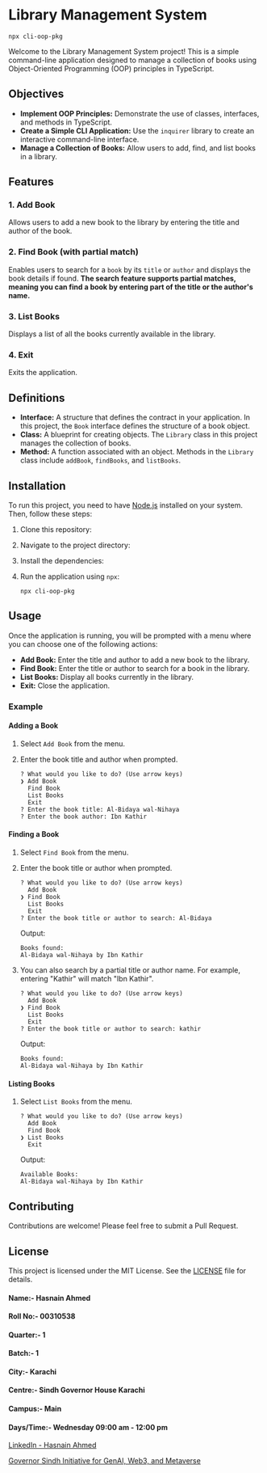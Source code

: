 # Library Management System
`npx cli-oop-pkg`

Welcome to the Library Management System project! This is a simple command-line application designed to manage a collection of books using Object-Oriented Programming (OOP) principles in TypeScript.

## Objectives

- **Implement OOP Principles:** Demonstrate the use of classes, interfaces, and methods in TypeScript.
- **Create a Simple CLI Application:** Use the `inquirer` library to create an interactive command-line interface.
- **Manage a Collection of Books:** Allow users to add, find, and list books in a library.

## Features

### 1. Add Book
Allows users to add a new book to the library by entering the title and author of the book.

### 2. Find Book (with partial match)
Enables users to search for a `book` by its `title` or `author` and displays the book details if found. **The search feature supports partial matches, meaning you can find a book by entering part of the title or the author's name.**

### 3. List Books
Displays a list of all the books currently available in the library.

### 4. Exit
Exits the application.

## Definitions

- **Interface:** A structure that defines the contract in your application. In this project, the `Book` interface defines the structure of a book object.
- **Class:** A blueprint for creating objects. The `Library` class in this project manages the collection of books.
- **Method:** A function associated with an object. Methods in the `Library` class include `addBook`, `findBooks`, and `listBooks`.

## Installation

To run this project, you need to have [Node.js](https://nodejs.org/) installed on your system. Then, follow these steps:

1. Clone this repository:
   
2. Navigate to the project directory:
  
3. Install the dependencies:
  
4. Run the application using `npx`:
    ```
    npx cli-oop-pkg
    ```


## Usage

Once the application is running, you will be prompted with a menu where you can choose one of the following actions:

- **Add Book:** Enter the title and author to add a new book to the library.
- **Find Book:** Enter the title or author to search for a book in the library.
- **List Books:** Display all books currently in the library.
- **Exit:** Close the application.

### Example

#### Adding a Book

1. Select `Add Book` from the menu.
2. Enter the book title and author when prompted.

    ```
    ? What would you like to do? (Use arrow keys)
    ❯ Add Book 
      Find Book 
      List Books 
      Exit 
    ? Enter the book title: Al-Bidaya wal-Nihaya
    ? Enter the book author: Ibn Kathir
    ```

#### Finding a Book

1. Select `Find Book` from the menu.
2. Enter the book title or author when prompted.

    ```
    ? What would you like to do? (Use arrow keys)
      Add Book 
    ❯ Find Book 
      List Books 
      Exit 
    ? Enter the book title or author to search: Al-Bidaya
    ```

    Output:

    ```
    Books found:
    Al-Bidaya wal-Nihaya by Ibn Kathir
    ```

3. You can also search by a partial title or author name. For example, entering "Kathir" will match "Ibn Kathir".

    ```
    ? What would you like to do? (Use arrow keys)
      Add Book 
    ❯ Find Book 
      List Books 
      Exit 
    ? Enter the book title or author to search: kathir
    ```

    Output:

    ```
    Books found:
    Al-Bidaya wal-Nihaya by Ibn Kathir
    ```

#### Listing Books

1. Select `List Books` from the menu.

    ```
    ? What would you like to do? (Use arrow keys)
      Add Book 
      Find Book 
    ❯ List Books 
      Exit 
    ```

    Output:

    ```
    Available Books:
    Al-Bidaya wal-Nihaya by Ibn Kathir
    ```

## Contributing

Contributions are welcome! Please feel free to submit a Pull Request.

## License

This project is licensed under the MIT License. See the [LICENSE](LICENSE) file for details.


#### Name:- Hasnain Ahmed 
#### Roll No:- 00310538
#### Quarter:- 1
#### Batch:- 1
#### City:- Karachi
#### Centre:- Sindh Governor House Karachi
#### Campus:- Main
#### Days/Time:- Wednesday 09:00 am - 12:00 pm

[LinkedIn - Hasnain Ahmed](https://www.linkedin.com/in/hasnainahmed90s/)<p>
[Governor Sindh Initiative for GenAI, Web3, and Metaverse](https://www.linkedin.com/company/governor-sindh-initiative/mycompany/)
